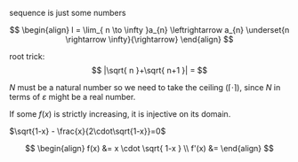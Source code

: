
sequence is just some numbers


$$
\begin{align}
l = \lim_{ n \to \infty }a_{n} \leftrightarrow a_{n} \underset{n \rightarrow \infty}{\rightarrow}
\end{align}
$$

root trick:
$$
|\sqrt{ n }+\sqrt{ n+1 }| = 
$$


$N$ must be a natural number so we need to take the ceiling ($\lceil{\cdot}\rceil$), since $N$ in terms of $\varepsilon$ might be a real number.


️If some $f(x)$ is strictly increasing, it is injective on its domain.





$\sqrt{1-x} - \frac{x}{2\cdot\sqrt{1-x}}=0$

$$
\begin{align}
f(x) &= x \cdot \sqrt{ 1-x } \\
f'(x) &= 
\end{align}
$$